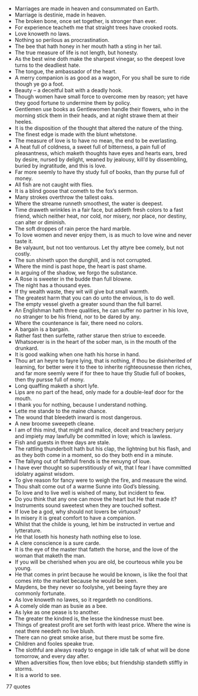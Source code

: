  - Marriages are made in heaven and consummated on Earth.
 - Marriage is destinie, made in heaven.
 - The broken bone, once set together, is stronger than ever.
 - For experience teacheth me that straight trees have crooked roots.
 - Love knoweth no laws.
 - Nothing so perilous as procrastination.
 - The bee that hath honey in her mouth hath a sting in her tail.
 - The true measure of life is not length, but honesty.
 - As the best wine doth make the sharpest vinegar, so the deepest love turns to the deadliest hate.
 - The tongue, the ambassador of the heart.
 - A merry companion is as good as a wagon, For you shall be sure to ride though ye go a foot.
 - Beauty – a deceitful bait with a deadly hook.
 - Though women have small force to overcome men by reason; yet have they good fortune to undermine them by policy.
 - Gentlemen use books as Gentlewomen handle their flowers, who in the morning stick them in their heads, and at night strawe them at their heeles.
 - It is the disposition of the thought that altered the nature of the thing.
 - The finest edge is made with the blunt whetstone.
 - The measure of love is to have no mean, the end to be everlasting.
 - A heat full of coldness, a sweet full of bitterness, a pain full of pleasantness, which maketh thoughts have eyes and hearts ears, bred by desire, nursed by delight, weaned by jealousy, kill’d by dissembling, buried by ingratitude, and this is love.
 - Far more seemly to have thy study full of books, than thy purse full of money.
 - All fish are not caught with flies.
 - It is a blind goose that cometh to the fox’s sermon.
 - Many strokes overthrow the tallest oaks.
 - Where the streame runneth smoothest, the water is deepest.
 - Time draweth wrinkles in a fair face, but addeth fresh colors to a fast friend, which neither heat, nor cold, nor misery, nor place, nor destiny, can alter or diminish.
 - The soft droppes of rain perce the hard marble.
 - To love women and never enjoy them, is as much to love wine and never taste it.
 - Be valyaunt, but not too venturous. Let thy attyre bee comely, but not costly.
 - The sun shineth upon the dunghill, and is not corrupted.
 - Where the mind is past hope, the heart is past shame.
 - In arguing of the shadow, we forgo the substance.
 - A Rose is sweeter in the budde than full blowne.
 - The night has a thousand eyes.
 - If thy wealth waste, they wit will give but small warmth.
 - The greatest harm that you can do unto the envious, is to do well.
 - The empty vessel giveth a greater sound than the full barrel.
 - An Englishman hath three qualities, he can suffer no partner in his love, no stranger to be his friend, nor to be dared by any.
 - Where the countenance is fair, there need no colors.
 - A bargain is a bargain.
 - Rather fast then surfette, rather starue then striue to exceede.
 - Whatsoever is in the heart of the sober man, is in the mouth of the drunkard.
 - It is good walking when one hath his horse in hand.
 - Thou art an heyre to fayre lying, that is nothing, if thou be disinherited of learning, for better were it to thee to inherite righteousnesse then riches, and far more seemly were if for thee to haue thy Studie full of bookes, then thy pursse full of mony.
 - Long quaffing maketh a short lyfe.
 - Lips are no part of the head, only made for a double-leaf door for the mouth.
 - I thank you for nothing, because I understand nothing.
 - Lette me stande to the maine chance.
 - The wound that bleedeth inward is most dangerous.
 - A new broome sweepeth cleane.
 - I am of this mind, that might and malice, deceit and treachery perjury and impiety may lawfully be committed in love; which is lawless.
 - Fish and guests in three days are stale.
 - The rattling thunderbolt hath but his clap, the lightning but his flash, and as they both come in a moment, so do they both end in a minute.
 - The fallyng out of faithfull frends is the renuyng of loue.
 - I have ever thought so superstitiously of wit, that I fear I have committed idolatry against wisdom.
 - To give reason for fancy were to weigh the fire, and measure the wind.
 - Thou shalt come out of a warme Sunne into God’s blessing.
 - To love and to live well is wished of many, but incident to few.
 - Do you think that any one can move the heart but He that made it?
 - Instruments sound sweetest when they are touched softest.
 - If love be a god, why should not lovers be virtuous?
 - In misery it is great comfort to have a companion.
 - Whilst that the childe is young, let him be instructed in vertue and lytterature.
 - He that loseth his honesty hath nothing else to lose.
 - A clere conscience is a sure carde.
 - It is the eye of the master that fatteth the horse, and the love of the woman that maketh the man.
 - If you will be cherished when you are old, be courteous while you be young.
 - He that comes in print because he would be known, is like the fool that comes into the market because he would be seen.
 - Maydens, be they never so foolyshe, yet beeing fayre they are commonly fortunate.
 - As love knoweth no lawes, so it regardeth no conditions.
 - A comely olde man as busie as a bee.
 - As lyke as one pease is to another.
 - The greater the kindred is, the lesse the kindnesse must bee.
 - Things of greatest profit are set forth with least price. Where the wine is neat there needeth no live blush.
 - There can no great smoke arise, but there must be some fire.
 - Children and fooles speake true.
 - The slothful are always ready to engage in idle talk of what will be done tomorrow, and every day after.
 - When adversities flow, then love ebbs; but friendship standeth stiffly in storms.
 - It is a world to see.

77 quotes